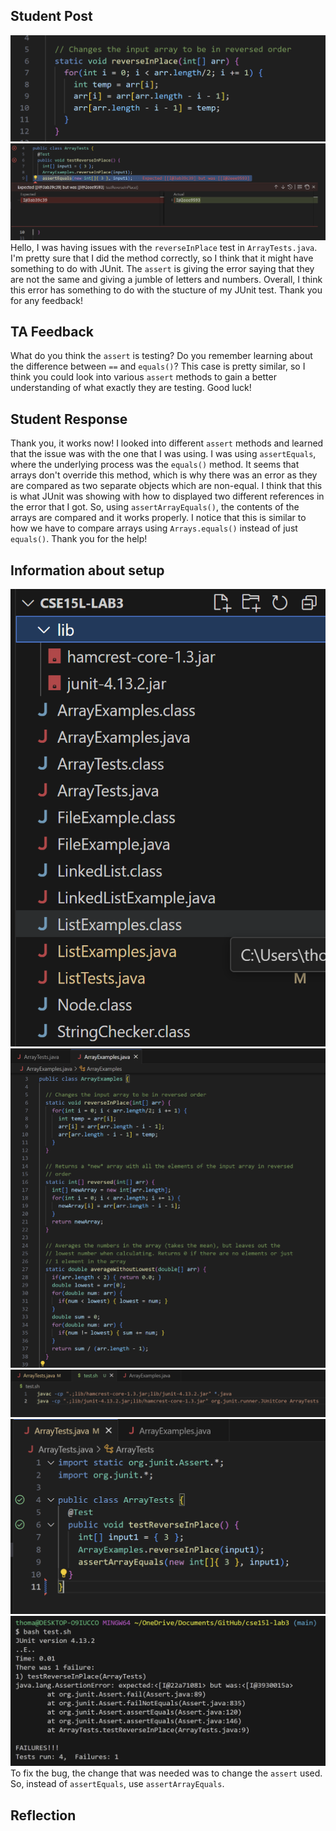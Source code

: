 ## Student Post
![Image](labreport5-symptom2.png) <br>
![Image](labreport5-symptom.png) <br>
Hello, I was having issues with the `reverseInPlace` test in `ArrayTests.java`. I'm pretty sure that I did the method correctly, so I think that it might have something to do with JUnit. The `assert` is giving the error saying that they are not the same and giving a jumble of letters and numbers. Overall, I think this error has something to do with the stucture of my JUnit test. Thank you for any feedback!

## TA Feedback
What do you think the `assert` is testing? Do you remember learning about the difference between `==` and `equals()`? This case is pretty similar, so I think you could look into various `assert` methods to gain a better understanding of what exactly they are testing. Good luck!

## Student Response
Thank you, it works now! I looked into different `assert` methods and learned that the issue was with the one that I was using. I was using `assertEquals`, where the underlying process was the `equals()` method. It seems that arrays don't override this method, which is why there was an error as they are compared as two separate objects which are non-equal. I think that this is what JUnit was showing with how to displayed two different references in the error that I got. So, using `assertArrayEquals()`, the contents of the arrays are compared and it works properly. I notice that this is similar to how we have to compare arrays using `Arrays.equals()` instead of just `equals()`. Thank you for the help!

## Information about setup 
![Image](labreport5-setup1-fixed.png) <br>
![Image](labreport5-setup2.png) <br>
![Image](labreport5-setup2-1.png) <br>
![Image](labreport5-setup3.png) <br>
![Image](labreport5-setup4-fixed.png) <br>
To fix the bug, the change that was needed was to change the `assert` used. So, instead of `assertEquals`, use `assertArrayEquals`.

## Reflection
